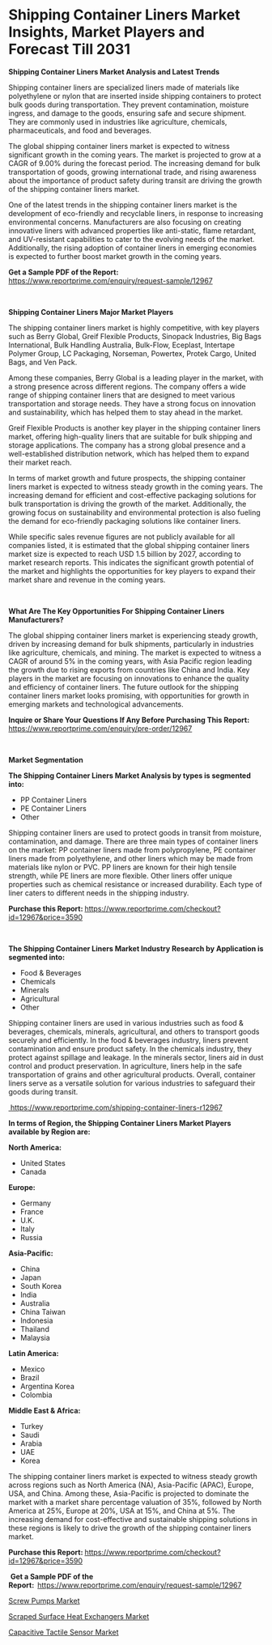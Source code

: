<p><h1>Shipping Container Liners Market Insights, Market Players and Forecast Till 2031</h1></p><p><strong>Shipping Container Liners Market Analysis and Latest Trends</strong></p>
<p><p>Shipping container liners are specialized liners made of materials like polyethylene or nylon that are inserted inside shipping containers to protect bulk goods during transportation. They prevent contamination, moisture ingress, and damage to the goods, ensuring safe and secure shipment. They are commonly used in industries like agriculture, chemicals, pharmaceuticals, and food and beverages.</p><p>The global shipping container liners market is expected to witness significant growth in the coming years. The market is projected to grow at a CAGR of 9.00% during the forecast period. The increasing demand for bulk transportation of goods, growing international trade, and rising awareness about the importance of product safety during transit are driving the growth of the shipping container liners market.</p><p>One of the latest trends in the shipping container liners market is the development of eco-friendly and recyclable liners, in response to increasing environmental concerns. Manufacturers are also focusing on creating innovative liners with advanced properties like anti-static, flame retardant, and UV-resistant capabilities to cater to the evolving needs of the market. Additionally, the rising adoption of container liners in emerging economies is expected to further boost market growth in the coming years.</p></p>
<p><strong>Get a Sample PDF of the Report:&nbsp;</strong> <a href="https://www.reportprime.com/enquiry/request-sample/12967">https://www.reportprime.com/enquiry/request-sample/12967</a></p>
<p>&nbsp;</p>
<p><strong>Shipping Container Liners Major Market Players</strong></p>
<p><p>The shipping container liners market is highly competitive, with key players such as Berry Global, Greif Flexible Products, Sinopack Industries, Big Bags International, Bulk Handling Australia, Bulk-Flow, Eceplast, Intertape Polymer Group, LC Packaging, Norseman, Powertex, Protek Cargo, United Bags, and Ven Pack.</p><p>Among these companies, Berry Global is a leading player in the market, with a strong presence across different regions. The company offers a wide range of shipping container liners that are designed to meet various transportation and storage needs. They have a strong focus on innovation and sustainability, which has helped them to stay ahead in the market.</p><p>Greif Flexible Products is another key player in the shipping container liners market, offering high-quality liners that are suitable for bulk shipping and storage applications. The company has a strong global presence and a well-established distribution network, which has helped them to expand their market reach.</p><p>In terms of market growth and future prospects, the shipping container liners market is expected to witness steady growth in the coming years. The increasing demand for efficient and cost-effective packaging solutions for bulk transportation is driving the growth of the market. Additionally, the growing focus on sustainability and environmental protection is also fueling the demand for eco-friendly packaging solutions like container liners.</p><p>While specific sales revenue figures are not publicly available for all companies listed, it is estimated that the global shipping container liners market size is expected to reach USD 1.5 billion by 2027, according to market research reports. This indicates the significant growth potential of the market and highlights the opportunities for key players to expand their market share and revenue in the coming years.</p></p>
<p>&nbsp;</p>
<p><strong>What Are The Key Opportunities For Shipping Container Liners Manufacturers?</strong></p>
<p><p>The global shipping container liners market is experiencing steady growth, driven by increasing demand for bulk shipments, particularly in industries like agriculture, chemicals, and mining. The market is expected to witness a CAGR of around 5% in the coming years, with Asia Pacific region leading the growth due to rising exports from countries like China and India. Key players in the market are focusing on innovations to enhance the quality and efficiency of container liners. The future outlook for the shipping container liners market looks promising, with opportunities for growth in emerging markets and technological advancements.</p></p>
<p><strong>Inquire or Share Your Questions If Any Before Purchasing This Report:</strong> <a href="https://www.reportprime.com/enquiry/pre-order/12967">https://www.reportprime.com/enquiry/pre-order/12967</a></p>
<p>&nbsp;</p>
<p><strong>Market Segmentation</strong></p>
<p><strong>The Shipping Container Liners Market Analysis by types is segmented into:</strong></p>
<p><ul><li>PP Container Liners</li><li>PE Container Liners</li><li>Other</li></ul></p>
<p><p>Shipping container liners are used to protect goods in transit from moisture, contamination, and damage. There are three main types of container liners on the market: PP container liners made from polypropylene, PE container liners made from polyethylene, and other liners which may be made from materials like nylon or PVC. PP liners are known for their high tensile strength, while PE liners are more flexible. Other liners offer unique properties such as chemical resistance or increased durability. Each type of liner caters to different needs in the shipping industry.</p></p>
<p><strong>Purchase this Report:&nbsp;</strong><a href="https://www.reportprime.com/checkout?id=12967&price=3590">https://www.reportprime.com/checkout?id=12967&price=3590</a></p>
<p>&nbsp;</p>
<p><strong>The Shipping Container Liners Market Industry Research by Application is segmented into:</strong></p>
<p><ul><li>Food & Beverages</li><li>Chemicals</li><li>Minerals</li><li>Agricultural</li><li>Other</li></ul></p>
<p><p>Shipping container liners are used in various industries such as food & beverages, chemicals, minerals, agricultural, and others to transport goods securely and efficiently. In the food & beverages industry, liners prevent contamination and ensure product safety. In the chemicals industry, they protect against spillage and leakage. In the minerals sector, liners aid in dust control and product preservation. In agriculture, liners help in the safe transportation of grains and other agricultural products. Overall, container liners serve as a versatile solution for various industries to safeguard their goods during transit.</p></p>
<p><a href="https://www.reportprime.com/shipping-container-liners-r12967">&nbsp;https://www.reportprime.com/shipping-container-liners-r12967</a></p>
<p><strong>In terms of Region, the Shipping Container Liners Market Players available by Region are:</strong></p>
<p>
    <p> <strong> North America: </strong>
        <ul>
            <li>United States</li>
            <li>Canada</li>
        </ul>
        </p> 
    <p> <strong> Europe: </strong>
        <ul>
            <li>Germany</li>
            <li>France</li>
            <li>U.K.</li>
            <li>Italy</li>
            <li>Russia</li>
        </ul>
        </p> 
    <p> <strong> Asia-Pacific: </strong>
        <ul>
            <li>China</li>
            <li>Japan</li>
            <li>South Korea</li>
            <li>India</li>
            <li>Australia</li>
            <li>China Taiwan</li>
            <li>Indonesia</li>
            <li>Thailand</li>
            <li>Malaysia</li>
        </ul>
        </p> 
    <p> <strong> Latin America: </strong>
        <ul>
            <li>Mexico</li>
            <li>Brazil</li>
            <li>Argentina Korea</li>
            <li>Colombia</li>
        </ul>
        </p> 
    <p> <strong> Middle East & Africa: </strong>
        <ul>
            <li>Turkey</li>
            <li>Saudi</li>
            <li>Arabia</li>
            <li>UAE</li>
            <li>Korea</li>
        </ul>
    </p>
    </p>
<p><p>The shipping container liners market is expected to witness steady growth across regions such as North America (NA), Asia-Pacific (APAC), Europe, USA, and China. Among these, Asia-Pacific is projected to dominate the market with a market share percentage valuation of 35%, followed by North America at 25%, Europe at 20%, USA at 15%, and China at 5%. The increasing demand for cost-effective and sustainable shipping solutions in these regions is likely to drive the growth of the shipping container liners market.</p></p>
<p><strong>Purchase this Report: </strong><a href="https://www.reportprime.com/checkout?id=12967&price=3590">https://www.reportprime.com/checkout?id=12967&price=3590</a></p>
<p>&nbsp;<strong>Get a Sample PDF of the Report:&nbsp;&nbsp;</strong><a href="https://www.reportprime.com/enquiry/request-sample/12967">https://www.reportprime.com/enquiry/request-sample/12967</a></p>
<p><strong></strong></p>
<p><p><a href="https://github.com/msLonKoss78/Market-Research-Report-List-1/blob/main/screw-pumps-market.md">Screw Pumps Market</a></p><p><a href="https://github.com/lairestrong/Market-Research-Report-List-1/blob/main/scraped-surface-heat-exchangers-market.md">Scraped Surface Heat Exchangers Market</a></p><p><a href="https://www.linkedin.com/pulse/global-capacitive-tactile-sensor-market-status-2024-2031-chfac?trackingId=J2wIKoS3TPqou6GOrprIPw%3D%3D">Capacitive Tactile Sensor Market</a></p></p>